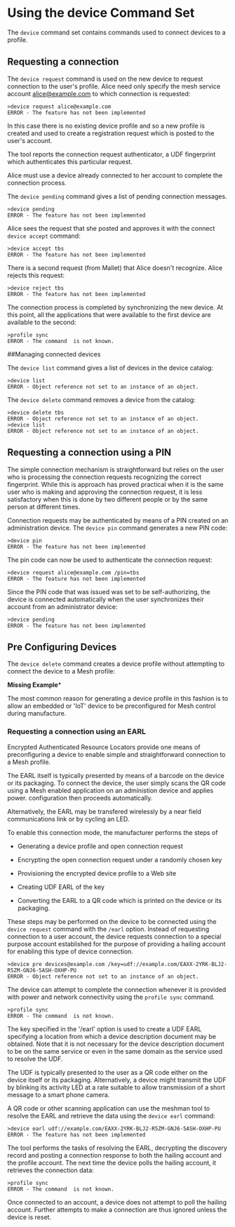 
# Using the device Command Set

The `device` command set contains commands used to connect devices to a 
profile.

## Requesting a connection

The `device request` command is used on the new device 
to request connection to the user's profile. Alice need only specify 
the mesh service account alice@example.com to which connection is requested:


````
>device request alice@example.com
ERROR - The feature has not been implemented
````

In this case there is no existing device profile and so a new profile is
created and used to create a registration request which is posted to the user's 
account.

The tool reports the connection request authenticator, a UDF fingerprint which
authenticates this particular request.

Alice must use a device already connected to her account to
complete the connection process.

The `device pending` command gives a list of pending connection
messages.


````
>device pending
ERROR - The feature has not been implemented
````

Alice sees the request that she posted and approves it with the connect
`device accept` command:


````
>device accept tbs
ERROR - The feature has not been implemented
````

There is a second request (from Mallet) that Alice doesn't recognize. Alice rejects this
request:


````
>device reject tbs
ERROR - The feature has not been implemented
````

The connection process is completed by synchronizing the new device. At this point,
all the applications that were available to the first device are available to the
second:


````
>profile sync
ERROR - The command  is not known.
````

##Managing connected devices

The `device list` command gives a list of devices in the device 
catalog:


````
>device list
ERROR - Object reference not set to an instance of an object.
````

The `device delete` command removes a device from the catalog:


````
>device delete tbs
ERROR - Object reference not set to an instance of an object.
>device list
ERROR - Object reference not set to an instance of an object.
````


## Requesting a connection using a PIN

The simple connection mechanism is straightforward but relies on the user who is
processing the connection requests recognizing the correct fingerprint. While this
is approach has proved practical when it is the same user who is making and 
approving the connection request, it is less satisfactory when this is done
by two different people or by the same person at different times.

Connection requests may be authenticated by means of a PIN created on an 
administration device. The `device pin` command generates
a new PIN code:


````
>device pin
ERROR - The feature has not been implemented
````

The pin code can now be used to authenticate the connection request:


````
>device request alice@example.com /pin=tbs
ERROR - The feature has not been implemented
````

Since the PIN code that was issued was set to be self-authorizing, the device
is connected automatically when the user synchronizes their account from an 
administrator device:


````
>device pending
ERROR - The feature has not been implemented
````


## Pre Configuring Devices

The `device delete` command creates a device profile without attempting
to connect the device to a Mesh profile:

**Missing Example***

The most common reason for generating a device profile in this fashion is to allow
an embedded or 'IoT' device to be preconfigured for Mesh control during manufacture.


### Requesting a connection using an EARL

Encrypted Authenticated Resource Locators provide one means of preconfiguring
a device to enable simple and straightforward connection to a Mesh profile.

The EARL itself is typically presented by means of a barcode on the device
or its packaging. To connect the device, the user simply scans the QR code using
a Mesh enabled application on an administion device and applies power.
configuration then proceeds automatically.

Alternatively, the EARL may be transfered wirelessly by a near field 
communications link or by cycling an LED.



To enable this connection mode, the manufacturer performs the steps of

* Generating a device profile and open connection request

* Encrypting the open connection request under a randomly chosen key

* Provisioning the encrypted device profile to a Web site

* Creating UDF EARL of the key

* Converting the EARL to a QR code which is printed on the device or its packaging.

These steps may be performed on the device to be connected using the 
`device request` command with the `/earl` option. Instead of requesting
connection to a user account, the device requests connection to a special purpose
account established for the purpose of providing a hailing account for enabling
this type of device connection.


````
>device pre devices@example.com /key=udf://example.com/EAXX-2YRK-BLJ2-R5ZM-GNJ6-5ASH-OXHP-PU
ERROR - Object reference not set to an instance of an object.
````

The device can attempt to complete the connection whenever it is provided with power 
and network connectivity using the `profile sync` command.


````
>profile sync
ERROR - The command  is not known.
````

The key specified in the '/earl' option is used to create a UDF EARL specifying a 
location from which a device description document may be obtained. Note that 
it is not necessary for the device description document to be on the same service 
or even in the same domain as the service used to resolve the UDF.

The UDF is typically presented to the user as a QR code either on the device itself 
or its packaging. Alternatively, a device might transmit the UDF by blinking its 
activity LED at a rate suitable to allow transmission of a short message to a 
smart phone camera.

A QR code or other scanning application can use the meshman tool to resolve the EARL 
and retrieve the data using the `device earl` command:


````
>device earl udf://example.com/EAXX-2YRK-BLJ2-R5ZM-GNJ6-5ASH-OXHP-PU
ERROR - The feature has not been implemented
````

The tool performs the tasks of resolving the EARL, decrypting the discovery record
and posting a connection response to both the hailing account and the profile account.
The next time the device polls the hailing account, it retrieves the connection data:


````
>profile sync
ERROR - The command  is not known.
````

Once connected to an account, a device does not attempt to poll the hailing account. 
Further attempts to make a connection are thus ignored unless the device is 
reset.


